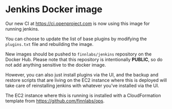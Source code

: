 # Jenkins Docker image

Our new CI at https://ci.openproject.com is now using this image for running
jenkins.

You can choose to update the list of base plugins by modifying the
`plugins.txt` file and rebuilding the image.

New images should be pushed to `finnlabs/jenkins` repository on the Docker Hub.
Please note that this repository is intentionally **PUBLIC**, so do not add
anything sensitive to the docker image.

However, you can also just install plugins via the UI, and the backup and
restore scripts that are living on the EC2 instance where this is deployed will
take care of reinstalling jenkins with whatever you've installed via the UI.

The EC2 instance where this is running is installed with a CloudFormation
template from https://github.com/finnlabs/ops.


